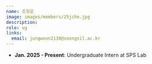 ```yaml
---
name: 조정운
image: images/members/25jcho.jpg
description: 
role: ug
links:
  email: jungwoon2138@soongsil.ac.kr
---
```


- **Jan. 2025 - Present**: Undergraduate Intern at SPS Lab
